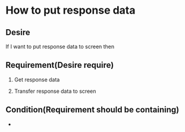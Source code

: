 # How to put response data

## Desire

If I want to put response data to screen then

## Requirement(Desire require)

1. Get response data

2. Transfer response data to screen

## Condition(Requirement should be containing)

- 



